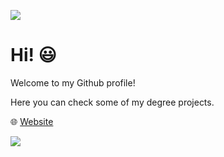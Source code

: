 ![](https://i.imgur.com/4M7IWwP.gif)

# Hi! 😃

Welcome to my Github profile!

Here you can check some of my degree projects.

🌐  [Website](https://ixjosemi.me/)

![](https://i.imgur.com/4M7IWwP.gif)